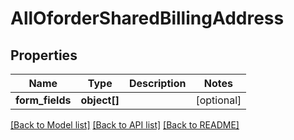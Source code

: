 # AllOforderSharedBillingAddress

## Properties
Name | Type | Description | Notes
------------ | ------------- | ------------- | -------------
**form_fields** | **object[]** |  | [optional] 

[[Back to Model list]](../../README.md#documentation-for-models) [[Back to API list]](../../README.md#documentation-for-api-endpoints) [[Back to README]](../../README.md)

